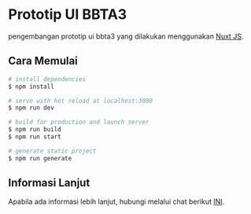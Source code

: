 # Prototip UI BBTA3

pengembangan prototip ui bbta3 yang dilakukan menggunakan [Nuxt JS](https://nuxtjs.org).

## Cara Memulai

```bash
# install dependencies
$ npm install

# serve with hot reload at localhost:3000
$ npm run dev

# build for production and launch server
$ npm run build
$ npm run start

# generate static project
$ npm run generate
```

## Informasi Lanjut

Apabila ada informasi lebih lanjut, hubungi melalui chat berikut [INI](https://discord.gg/7dTG9sg).
